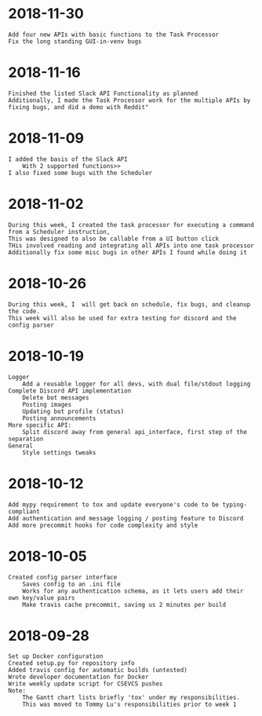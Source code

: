 # 2018-11-30
    Add four new APIs with basic functions to the Task Processor
    Fix the long standing GUI-in-venv bugs
# 2018-11-16
    Finished the listed Slack API Functionality as planned
    Additionally, I made the Task Processor work for the multiple APIs by fixing bugs, and did a demo with Reddit"
# 2018-11-09
    I added the basis of the Slack API
        With 2 supported functions>>
    I also fixed some bugs with the Scheduler
# 2018-11-02
    During this week, I created the task processor for executing a command from a Scheduler instruction,
    This was designed to also be callable from a UI button click
    THis involved reading and integrating all APIs into one task processor
    Additionally fix some misc bugs in other APIs I found while doing it
# 2018-10-26
    During this week, I  will get back on schedule, fix bugs, and cleanup the code.
    This week will also be used for extra testing for discord and the config parser
# 2018-10-19
    Logger
        Add a reusable logger for all devs, with dual file/stdout logging
    Complete Discord API implementation
        Delete bot messages
        Posting images
        Updating bot profile (status)
        Posting announcements
    More specific API:
        Split discord away from general api_interface, first step of the separation
    General
        Style settings tweaks
# 2018-10-12
    Add mypy requirement to tox and update everyone's code to be typing-compliant
    Add authentication and message logging / posting feature to Discord
    Add more precommit hooks for code complexity and style
# 2018-10-05
    Created config parser interface
        Saves config to an .ini file
        Works for any authentication schema, as it lets users add their own key/value pairs
        Make travis cache precommit, saving us 2 minutes per build
# 2018-09-28
    Set up Docker configuration
    Created setup.py for repository info
    Added travis config for automatic builds (untested)
    Wrote developer documentation for Docker
    Write weekly update script for CSEVCS pushes
    Note:
        The Gantt chart lists briefly 'tox' under my responsibilities.
        This was moved to Tommy Lu's responsibilities prior to week 1
